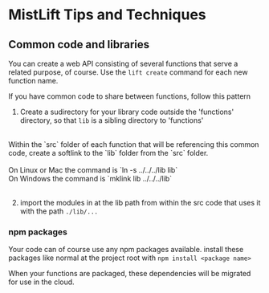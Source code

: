 # MistLift Tips and Techniques

## Common code and libraries
You can create a web API consisting of several functions that serve a related purpose, of course.
Use the `lift create` command for each new function name.

If you have common code to share between functions, follow this pattern

1. Create a sudirectory for your library code outside the 'functions' directory, so that `lib` is a sibling directory to 'functions'
<br/>
   Within the `src` folder of each function that will be referencing this common code,
   create a softlink to the `lib` folder from the `src` folder.
   <br/><br/>
On Linux or Mac the command is `ln -s ../../../lib lib`
   <br>
On Windows the command is `mklink lib ../../../lib`
   <br>
   <br>

2. import the modules in at the lib path from within the src code that uses it with the path `./lib/...`

### npm packages
Your code can of course use any npm packages available.
install these packages like normal at the project root with `npm install <package name>`

When your functions are packaged, these dependencies will be migrated for use in the cloud.



